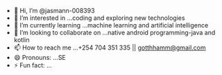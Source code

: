 - 👋 Hi, I’m @jasmann-008393
- 👀 I’m interested in ...coding and exploring new technologies
- 🌱 I’m currently learning ...machine learning and artificial intelligence
- 💞️ I’m looking to collaborate on ...native android programming-java and kotlin
- 📫 How to reach me ...+254 704 351 335 || gotthhamm@gmail.com
- 😄 Pronouns: ...SE
- ⚡ Fun fact: ...

<!---
jasmann-008393/jasmann-008393 is a ✨ special ✨ repository because its `README.md` (this file) appears on your GitHub profile.
You can click the Preview link to take a look at your changes.
--->
